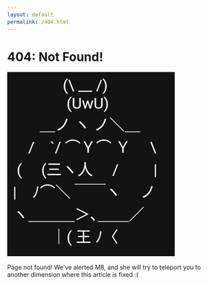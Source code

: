 ```yaml
---
layout: default
permalink: /404.html
---
```


# 404: Not Found!

![mad_m8.png](Resources/m8/mad_m8.png)

Page not found! We've alerted M8, and she will try to teleport 
you to another dimension where this article is fixed :(